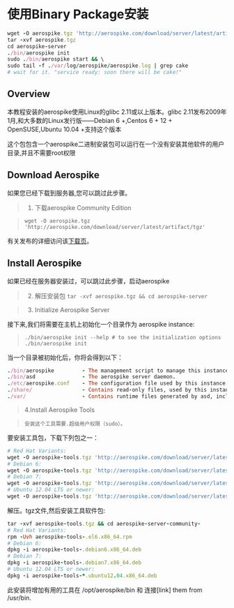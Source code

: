 # 使用Binary Package安装


```ruby
wget -O aerospike.tgz 'http://aerospike.com/download/server/latest/artifact/tgz'
tar -xvf aerospike.tgz
cd aerospike-server
./bin/aerospike init
sudo ./bin/aerospike start && \
sudo tail -f ./var/log/aerospike/aerospike.log | grep cake
# wait for it. "service ready: soon there will be cake!"
```

## Overview

本教程安装的aerospike使用Linux的glibc 2.11或以上版本。glibc 2.11发布2009年1月,和大多数的Linux发行版——Debian 6 +,Centos 6 + 12 + OpenSUSE,Ubuntu 10.04 +支持这个版本

这个包包含一个aerospike二进制安装包可以运行在一个没有安装其他软件的用户目录,并且不需要root权限

## Download Aerospike

如果您已经下载到服务器,您可以跳过此步骤。

>1. 下载aerospike  Community Edition

>```wget -O aerospike.tgz 'http://aerospike.com/download/server/latest/artifact/tgz'```


有关发布的详细访问该[下载页](http://www.aerospike.com/download)。


## Install Aerospike
如果已经在服务器安装过，可以跳过此步骤，启动aerospike


>2. 解压安装包
>```tar -xvf aerospike.tgz && cd aerospike-server```

>3. Initialize Aerospike Server

接下来,我们将需要在主机上初始化一个目录作为 aerospike instance:
>```./bin/aerospike init --help # to see the initialization options```
>```./bin/aerospike init```


当一个目录被初始化后，你将会得到以下：
```ruby
./bin/aerospike         - The management script to manage this instance.
./bin/asd               - The aerospike server daemon.
./etc/aerospike.conf    - The configuration file used by this instance.
./share/                - Contains read-only files, used by this instance.
./var/                  - Contains runtime files generated by asd, including logs and data files.
```
>4.Install Aerospike Tools

>```安装这个工具需要.超级用户权限（sudo）。```

要安装工具包，下载下列包之一：

```ruby
# Red Hat Variants:
wget -O aerospike-tools.tgz 'http://aerospike.com/download/server/latest/artifact/el6'
# Debian 6:
wget -O aerospike-tools.tgz 'http://aerospike.com/download/server/latest/artifact/debian6'
# Debian 7:
wget -O aerospike-tools.tgz 'http://aerospike.com/download/server/latest/artifact/debian7'
# Ubuntu 12.04 LTS or newer:
wget -O aerospike-tools.tgz 'http://aerospike.com/download/server/latest/artifact/ubuntu12'
```

解压。tgz文件,然后安装工具软件包:

```ruby
tar -xvf aerospike-tools.tgz && cd aerospike-server-community-
# Red Hat Variants:
rpm -Uvh aerospike-tools-.el6.x86_64.rpm
# Debian 6:
dpkg -i aerospike-tools-.debian6.x86_64.deb
# Debian 7:
dpkg -i aerospike-tools-.debian7.x86_64.deb
# Ubuntu 12.04 LTS or newer:
dpkg -i aerospike-tools-*.ubuntu12.04.x86_64.deb
```

此安装将增加有用的工具在 /opt/aerospike/bin 和 连接[link] them from /usr/bin.